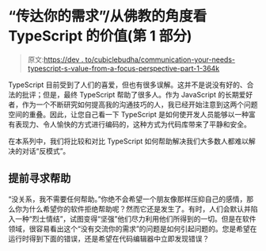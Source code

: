 # “传达你的需求”/从佛教的角度看 TypeScript 的价值(第 1 部分)

> 原文:[https://dev . to/cubiclebudha/communication-your-needs-typescript-s-value-from-a-focus-perspective-part-1-364k](https://dev.to/cubiclebuddha/communicating-your-needs-typescript-s-value-from-a-buddhist-perspective-part-1-364k)

TypeScript 目前受到了人们的喜爱，但也有很多误解。这并不是说没有好的、合法的批评；但是，最终 TypeScript 帮助了很多人。作为 JavaScript 的长期爱好者，作为一个不断研究如何提高我的沟通技巧的人，我已经开始注意到这两个问题空间的重叠。因此，让您自己看一下 TypeScript 是如何使开发人员能够以一种富有表现力、令人愉快的方式进行编码的，这种方式为代码库带来了平静和安全。

在本系列中，我们将比较和对比 TypeScript 如何帮助解决我们大多数人都难以解决的对话“反模式”。

## [](#asking-for-help-upfront)提前寻求帮助

“没关系，我不需要任何帮助。”你绝不会希望一个朋友像那样压抑自己的感情，那么你为什么希望你的软件拒绝帮助呢？然而它还是发生了。有时，人们会默认并陷入一种“烈士情结”，试图变得“坚强”他们尽力利用他们所得到的一切。但是在软件领域，很容易看出这个“没有交流你的需求”的问题是如何引起问题的。您是希望在运行时得到下面的错误，还是希望在代码编辑器中立即发现错误？